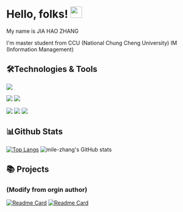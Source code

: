 # Hello, folks! <img src="https://raw.githubusercontent.com/MartinHeinz/MartinHeinz/master/wave.gif" width="30px">

My name is JIA HAO ZHANG 

I'm master student from CCU (National Chung Cheng University) IM (Information Management)

## 🛠️Technologies & Tools
![](https://img.shields.io/badge/OS-Linux-informational?style=flat&logo=linux&logoColor=white&color=2bbc8a)

![](https://img.shields.io/badge/Code-Python-informational?style=flat&logo=python&logoColor=white&color=2bbc8a)
![](https://img.shields.io/badge/Code-PHP-informational?style=flat&logo=PHP&logoColor=white&color=2bbc8a)

![](https://img.shields.io/badge/Tools-Docker-informational?style=flat&logo=docker&logoColor=white&color=2bbc8a)
![](https://img.shields.io/badge/Tools-Kubernetes-informational?style=flat&logo=Kubernetes&logoColor=white&color=2bbc8a)
![](https://img.shields.io/badge/Tools-MySQL-informational?style=flat&logo=MySQL&logoColor=white&color=2bbc8a)

## 📊Github Stats
<!-- [![Top Langs](https://github-readme-stats.vercel.app/api/top-langs/?username=mile-zhang&layout=compact&theme=vue-dark)](https://github.com/mile-zhang/github-readme-stats) -->
[![Top Langs](https://github-readme-stats.vercel.app/api/top-langs/?username=mile-zhang&langs_count=8&theme=vue-dark)](https://github.com/mile-zhang/github-readme-stats)
![mile-zhang's GitHub stats](https://github-readme-stats.vercel.app/api?username=mile-zhang&show_icons=true&theme=vue-dark)
## 📚 Projects 
### (Modify from orgin author)
[![Readme Card](https://github-readme-stats.vercel.app/api/pin/?username=mile-zhang&repo=SeaNet-Pytorch-1.10.2&theme=material-palenight)](https://github.com/mile-zhang/github-readme-stats)
[![Readme Card](https://github-readme-stats.vercel.app/api/pin/?username=mile-zhang&repo=SeaNet-Pytorch-1.0.0&theme=vue)](https://github.com/mile-zhang/github-readme-stats)


<!--
**mile-zhang/mile-zhang** is a ✨ _special_ ✨ repository because its `README.md` (this file) appears on your GitHub profile.

Here are some ideas to get you started:

- 🔭 I’m currently working on ...
- 🌱 I’m currently learning ...
- 👯 I’m looking to collaborate on ...
- 🤔 I’m looking for help with ...
- 💬 Ask me about ...
- 📫 How to reach me: ...
- 😄 Pronouns: ...
- ⚡ Fun fact: ...
-->
